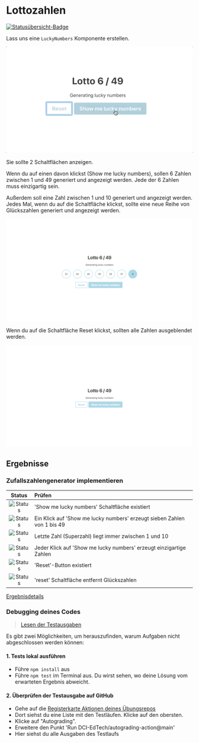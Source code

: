 # Lottozahlen
[![Statusübersicht-Badge](../../blob/badges/.github/badges/autograding/badge.svg)](#Ergebnisse)


Lass uns eine `LuckyNumbers` Komponente erstellen.

![example](example.gif)

Sie sollte 2 Schaltflächen anzeigen.

Wenn du auf einen davon klickst (Show me lucky numbers), sollen 6 Zahlen zwischen 1 und 49 generiert und angezeigt werden. Jede der 6 Zahlen muss einzigartig sein.

Außerdem soll eine Zahl zwischen 1 und 10 generiert und angezeigt werden. Jedes Mal, wenn du auf die Schaltfläche klickst, sollte eine neue Reihe von Glückszahlen generiert und angezeigt werden.

![Beispiel mit angezeigten Glückszahlen](example-lucky-numbers.png)

Wenn du auf die Schaltfläche Reset klickst, sollten alle Zahlen ausgeblendet werden.

![Beispiel mit nicht angezeigten Zahlen](example-no-numbers.png)

[//]: # (autograding info start)
## Ergebnisse


### Zufallszahlengenerator implementieren

| Status | Prüfen |
| :-------------------------------------: | :--------------------------------------------------------------------------------------- |
| ![Status](../../blob/badges/.github/badges/autograding/status0.svg) | 'Show me lucky numbers' Schaltfläche existiert |
| ![Status](../../blob/badges/.github/badges/autograding/status1.svg) | Ein Klick auf 'Show me lucky numbers' erzeugt sieben Zahlen von 1 bis 49 |
| ![Status](../../blob/badges/.github/badges/autograding/status2.svg) | Letzte Zahl (Superzahl) liegt immer zwischen 1 und 10 |
| ![Status](../../blob/badges/.github/badges/autograding/status3.svg) | Jeder Klick auf 'Show me lucky numbers' erzeugt einzigartige Zahlen |
| ![Status](../../blob/badges/.github/badges/autograding/status4.svg) | 'Reset'-Button existiert |
| ![Status](../../blob/badges/.github/badges/autograding/status5.svg) | 'reset' Schaltfläche entfernt Glückszahlen |



[Ergebnisdetails](https://github.com/DigitalCareerInstitute/SPA-components-state-lotto/actions)

### Debugging deines Codes
> [Lesen der Testausgaben](https://github.com/DCI-EdTech/autograding-setup/wiki/Reading-test-outputs)

Es gibt zwei Möglichkeiten, um herauszufinden, warum Aufgaben nicht abgeschlossen werden können:
#### 1. Tests lokal ausführen
- Führe `npm install` aus
- Führe `npm test` im Terminal aus. Du wirst sehen, wo deine Lösung vom erwarteten Ergebnis abweicht.

#### 2. Überprüfen der Testausgabe auf GitHub
- Gehe auf die [Registerkarte Aktionen deines Übungsrepos](https://github.com/DigitalCareerInstitute/SPA-components-state-lotto/actions)
- Dort siehst du eine Liste mit den Testläufen. Klicke auf den obersten.
- Klicke auf "Autograding".
- Erweitere den Punkt 'Run DCI-EdTech/autograding-action@main'
- Hier siehst du alle Ausgaben des Testlaufs

[//]: # (autograding info end)
